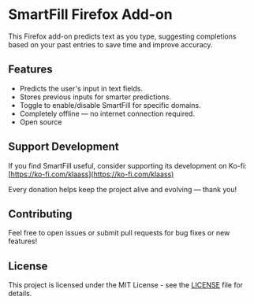 # SmartFill Firefox Add-on

This Firefox add-on predicts text as you type, suggesting completions based on your past entries to save time and
improve accuracy.

## Features

- Predicts the user's input in text fields.
- Stores previous inputs for smarter predictions.
- Toggle to enable/disable SmartFill for specific domains.
- Completely offline — no internet connection required.
- Open source

## Support Development

If you find SmartFill useful, consider supporting its development on Ko-fi:  
[https://ko-fi.com/klaass](https://ko-fi.com/klaass)

Every donation helps keep the project alive and evolving — thank you!

## Contributing

Feel free to open issues or submit pull requests for bug fixes or new features!

## License

This project is licensed under the MIT License - see the [LICENSE](LICENSE) file for details.
